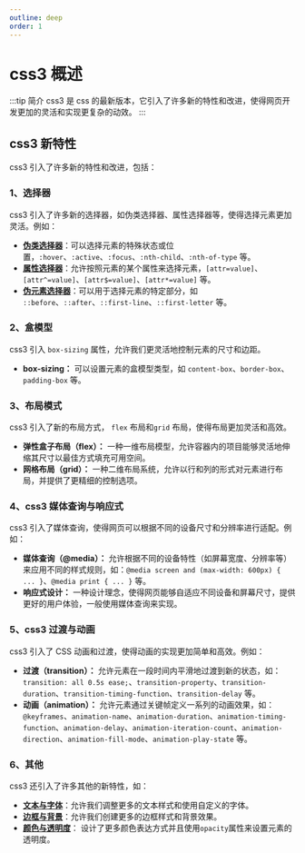 ```yaml
---
outline: deep
order: 1
---
```


# css3 概述

<ArticleMetadata />

:::tip 简介
css3 是 css 的最新版本，它引入了许多新的特性和改进，使得网页开发更加的灵活和实现更复杂的动效。
:::

## css3 新特性

css3 引入了许多新的特性和改进，包括：

### 1、选择器

css3 引入了许多新的选择器，如伪类选择器、属性选择器等，使得选择元素更加灵活。例如：

- [**伪类选择器**](/note/css3/css3/选择器.html#伪类选择器)：可以选择元素的特殊状态或位置，`:hover`、`:active`、`:focus`、`:nth-child`、`:nth-of-type` 等。
- [**属性选择器**](/note/css3/css3/选择器.html#属性选择器)：允许按照元素的某个属性来选择元素，`[attr=value]`、`[attr^=value]`、`[attr$=value]`、`[attr*=value]` 等。
- [**伪元素选择器**](/note/css3/css3/选择器.html#伪元素选择器)：可以用于选择元素的特定部分，如 `::before`、`::after`、`::first-line`、`::first-letter` 等。

### 2、盒模型

css3 引入 `box-sizing` 属性，允许我们更灵活地控制元素的尺寸和边距。

- **box-sizing：** 可以设置元素的盒模型类型，如 `content-box`、`border-box`、`padding-box` 等。

### 3、布局模式

css3 引入了新的布局方式， `flex` 布局和`grid` 布局，使得布局更加灵活和高效。

- **弹性盒子布局（flex）：** 一种一维布局模型，允许容器内的项目能够灵活地伸缩其尺寸以最佳方式填充可用空间。
- **网格布局（grid）：** 一种二维布局系统，允许以行和列的形式对元素进行布局，并提供了更精细的控制选项。

### 4、css3 媒体查询与响应式

css3 引入了媒体查询，使得网页可以根据不同的设备尺寸和分辨率进行适配。例如：

- **媒体查询（@media）：** 允许根据不同的设备特性（如屏幕宽度、分辨率等）来应用不同的样式规则，如：`@media screen and (max-width: 600px) { ... }`、`@media print { ... }` 等。
- **响应式设计：** 一种设计理念，使得网页能够自适应不同设备和屏幕尺寸，提供更好的用户体验，一般使用媒体查询来实现。

### 5、css3 过渡与动画

css3 引入了 CSS 动画和过渡，使得动画的实现更加简单和高效。例如：

- **过渡（transition）：** 允许元素在一段时间内平滑地过渡到新的状态，如：`transition: all 0.5s ease;`、`transition-property`、`transition-duration`、`transition-timing-function`、`transition-delay` 等。
- **动画（animation）：** 允许元素通过关键帧定义一系列的动画效果，如：`@keyframes`、`animation-name`、`animation-duration`、`animation-timing-function`、`animation-delay`、`animation-iteration-count`、`animation-direction`、`animation-fill-mode`、`animation-play-state` 等。

### 6、其他

css3 还引入了许多其他的新特性，如：

- [**文本与字体**](/note/css3/其他/文本与字体.html)：允许我们调整更多的文本样式和使用自定义的字体。
- [**边框与背景**](/note/css3/其他/边框与背景.html)：允许我们创建更多的边框样式和背景效果。
- [**颜色与透明度**](/note/css3/其他/颜色与透明度.html)： 设计了更多颜色表达方式并且使用`opacity`属性来设置元素的透明度。

<LastUpdated time="2024/11/7 9:10:21"/>
